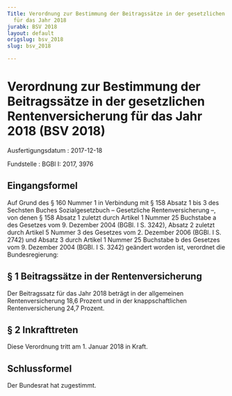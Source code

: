 ```yaml
---
Title: Verordnung zur Bestimmung der Beitragssätze in der gesetzlichen Rentenversicherung
  für das Jahr 2018
jurabk: BSV 2018
layout: default
origslug: bsv_2018
slug: bsv_2018

---
```


# Verordnung zur Bestimmung der Beitragssätze in der gesetzlichen Rentenversicherung für das Jahr 2018 (BSV 2018)

Ausfertigungsdatum
:   2017-12-18

Fundstelle
:   BGBl I: 2017, 3976


## Eingangsformel

Auf Grund des § 160 Nummer 1 in Verbindung mit § 158 Absatz 1 bis 3
des Sechsten Buches Sozialgesetzbuch – Gesetzliche Rentenversicherung
–, von denen § 158 Absatz 1 zuletzt durch Artikel 1 Nummer 25
Buchstabe a des Gesetzes vom 9. Dezember 2004 (BGBl. I S. 3242),
Absatz 2 zuletzt durch Artikel 5 Nummer 3 des Gesetzes vom 2. Dezember
2006 (BGBl. I S. 2742) und Absatz 3 durch Artikel 1 Nummer 25
Buchstabe b des Gesetzes vom 9. Dezember 2004 (BGBl. I S. 3242)
geändert worden ist, verordnet die Bundesregierung:


## § 1 Beitragssätze in der Rentenversicherung

Der Beitragssatz für das Jahr 2018 beträgt in der allgemeinen
Rentenversicherung 18,6 Prozent und in der knappschaftlichen
Rentenversicherung 24,7 Prozent.


## § 2 Inkrafttreten

Diese Verordnung tritt am 1. Januar 2018 in Kraft.


## Schlussformel

Der Bundesrat hat zugestimmt.

